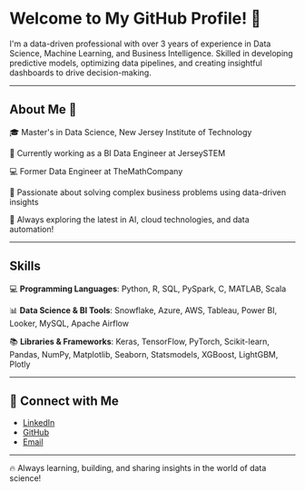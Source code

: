 # Welcome to My GitHub Profile! 🚀  

I'm a data-driven professional with over 3 years of experience in Data Science, Machine Learning, and Business Intelligence. Skilled in developing predictive models, optimizing data pipelines, and creating insightful dashboards to drive decision-making.  

---

## About Me 🚀  

🎓 Master's in Data Science, New Jersey Institute of Technology

💼 Currently working as a BI Data Engineer at JerseySTEM

💻 Former Data Engineer at TheMathCompany

🌱 Passionate about solving complex business problems using data-driven insights  

🚀 Always exploring the latest in AI, cloud technologies, and data automation!  

---

## Skills

💻 **Programming Languages**: Python, R, SQL, PySpark, C, MATLAB, Scala  

📊 **Data Science & BI Tools**: Snowflake, Azure, AWS, Tableau, Power BI, Looker, MySQL, Apache Airflow  

📚 **Libraries & Frameworks**: Keras, TensorFlow, PyTorch, Scikit-learn, Pandas, NumPy, Matplotlib, Seaborn, Statsmodels, XGBoost, LightGBM, Plotly  

---

## 🤝 Connect with Me  

- [LinkedIn](https://www.linkedin.com/in/niveditha-cr/)  
- [GitHub](https://github.com/Niv-Raj)  
- [Email](mailto:niveditha.cr.9@gmail.com)

---

🔥 Always learning, building, and sharing insights in the world of data science!
